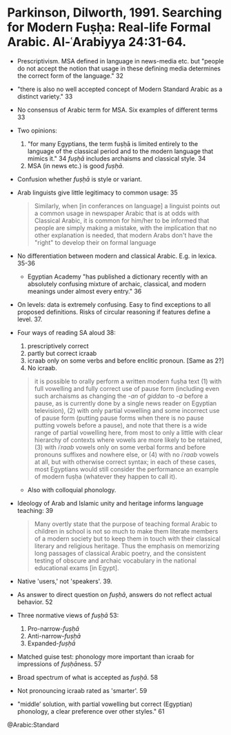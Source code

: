 # Parkinson, Dilworth, 1991. Searching for Modern Fuṣḥa: Real-life Formal Arabic. Al-ʿArabiyya 24:31-64.

- Prescriptivism. MSA defined in language in news-media etc. but "people do not accept the notion that usage in these defining media determines the correct form of the language." 32

- "there is also no well accepted concept of Modern Standard Arabic as a distinct variety." 33

- No consensus of Arabic term for MSA. Six examples of different terms 33

- Two opinions:
    1. "for many Egyptians, the term fuṣḥā is limited entirely  to the language of the classical period and to the modern language that mimics it." 34 *fuṣḥā* includes archaisms and classical style. 34
    2. MSA (in news etc.) is good *fuṣḥā*.

- Confusion whether *fuṣḥā* is style or variant.

- Arab linguists give little legitimacy to common usage: 35

    > Similarly, when [in conferances on language] a linguist points out a common usage in newspaper Arabic that is at odds with Classical Arabic, it is common for him/her to be informed that people are simply making a mistake, with the implication that no other explanation is needed, that modern Arabs don't have the "right" to develop their on formal language 

- No differentiation between modern and classical Arabic. E.g. in lexica. 35-36
    - Egyptian Academy "has published a dictionary recently with an absolutely confusing mixture of archaic, classical, and modern meanings under almost every entry." 36

- On levels: data is extremely confusing. Easy to find exceptions to all proposed definitions. Risks of circular reasoning if features define a level. 37. 

- Four ways of reading SA aloud 38:
    1. prescriptively correct
    2. partly but correct icraab
    3. icraab only on some verbs and before enclitic pronoun. [Same as 2?]
    4. No icraab.

  > it is possible to orally perform a written modern fuṣḥa text (1) with full vowelling and fully correct use of pause form (including even such archaisms as changing the *-an* of *giddan* to *-a* before a pause, as is currently done by a single news reader on Egyptian television), (2) with only partial vowelling and some incorrect use of pause form (putting pause forms when there is no pause putting vowels before a pause), and note that there is a wide range of partial vowelling here, from most to only a little with clear hierarchy of contexts where vowels are more likely to be retained, (3) with *iʿraab* vowels only on some verbal forms and before pronouns suffixes and nowhere else, or (4) with no *iʿraab* vowels at all, but with otherwise correct syntax; in each of these cases, most Egyptians would still consider the performance an example of modern fuṣḥa (whatever they happen to call it).   

  - Also with colloquial phonology.

- Ideology of Arab and Islamic unity and heritage informs language teaching: 39 

    > Many overtly state that the purpose of teaching formal Arabic to children in school is not so much to make them literate members of a modern society but to keep them in touch with their classical literary and religious heritage. Thus the emphasis on memorizing long passages of classical Arabic poetry, and the consistent testing of obscure and archaic vocabulary in the national educational exams [in Egypt]. 

- Native 'users,' not 'speakers'. 39.

- As answer to direct question on *fuṣḥā*, answers do not reflect actual behavior. 52

- Three normative views of *fuṣḥā* 53:
    1. Pro-narrow-*fuṣḥā*
    2. Anti-narrow-*fuṣḥā*
    3. Expanded-*fuṣḥā*

- Matched guise test: phonology more important than icraab for impressions of *fuṣḥā*ness. 57

- Broad spectrum of what is accepted as *fuṣḥā*. 58

- Not pronouncing icraab rated as 'smarter'. 59

- "middle’ solution, with partial vowelling but correct (Egyptian) phonology, a clear preference over other styles." 61

@Arabic:Standard
